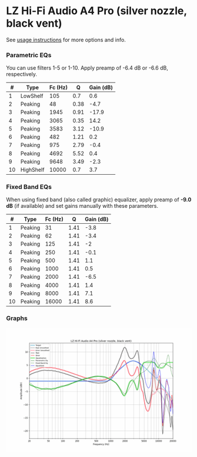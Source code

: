 # LZ Hi-Fi Audio A4 Pro (silver nozzle, black vent)
See [usage instructions](https://github.com/jaakkopasanen/AutoEq#usage) for more options and info.

### Parametric EQs
You can use filters 1-5 or 1-10. Apply preamp of -6.4 dB or -6.6 dB, respectively.

|   # | Type      |   Fc (Hz) |    Q |   Gain (dB) |
|-----|-----------|-----------|------|-------------|
|   1 | LowShelf  |       105 | 0.7  |         0.6 |
|   2 | Peaking   |        48 | 0.38 |        -4.7 |
|   3 | Peaking   |      1945 | 0.91 |       -17.9 |
|   4 | Peaking   |      3065 | 0.35 |        14.2 |
|   5 | Peaking   |      3583 | 3.12 |       -10.9 |
|   6 | Peaking   |       482 | 1.21 |         0.2 |
|   7 | Peaking   |       975 | 2.79 |        -0.4 |
|   8 | Peaking   |      4692 | 5.52 |         0.4 |
|   9 | Peaking   |      9648 | 3.49 |        -2.3 |
|  10 | HighShelf |     10000 | 0.7  |         3.7 |

### Fixed Band EQs
When using fixed band (also called graphic) equalizer, apply preamp of **-9.0 dB** (if available) and set gains manually with these parameters.

|   # | Type    |   Fc (Hz) |    Q |   Gain (dB) |
|-----|---------|-----------|------|-------------|
|   1 | Peaking |        31 | 1.41 |        -3.8 |
|   2 | Peaking |        62 | 1.41 |        -3.4 |
|   3 | Peaking |       125 | 1.41 |        -2   |
|   4 | Peaking |       250 | 1.41 |        -0.1 |
|   5 | Peaking |       500 | 1.41 |         1.1 |
|   6 | Peaking |      1000 | 1.41 |         0.5 |
|   7 | Peaking |      2000 | 1.41 |        -6.5 |
|   8 | Peaking |      4000 | 1.41 |         1.4 |
|   9 | Peaking |      8000 | 1.41 |         7.1 |
|  10 | Peaking |     16000 | 1.41 |         8.6 |

### Graphs
![](./LZ%20Hi-Fi%20Audio%20A4%20Pro%20(silver%20nozzle,%20black%20vent).png)
